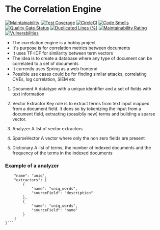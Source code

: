 # The Correlation Engine

[![Maintainability](https://api.codeclimate.com/v1/badges/def17503fa5eafb0f32e/maintainability)](https://codeclimate.com/github/petha/correlation-engine/maintainability)
[![Test Coverage](https://api.codeclimate.com/v1/badges/def17503fa5eafb0f32e/test_coverage)](https://codeclimate.com/github/petha/correlation-engine/test_coverage)
[![CircleCI](https://circleci.com/gh/petha/correlation-engine.svg?style=svg)](https://circleci.com/gh/petha/correlation-engine)
[![Code Smells](https://sonarcloud.io/api/project_badges/measure?project=petha_correlation-engine&metric=code_smells)](https://sonarcloud.io/dashboard?id=petha_correlation-engine)
[![Quality Gate Status](https://sonarcloud.io/api/project_badges/measure?project=petha_correlation-engine&metric=alert_status)](https://sonarcloud.io/dashboard?id=petha_correlation-engine)
[![Duplicated Lines (%)](https://sonarcloud.io/api/project_badges/measure?project=petha_correlation-engine&metric=duplicated_lines_density)](https://sonarcloud.io/dashboard?id=petha_correlation-engine)
[![Maintainability Rating](https://sonarcloud.io/api/project_badges/measure?project=petha_correlation-engine&metric=sqale_rating)](https://sonarcloud.io/dashboard?id=petha_correlation-engine)
[![Vulnerabilities](https://sonarcloud.io/api/project_badges/measure?project=petha_correlation-engine&metric=vulnerabilities)](https://sonarcloud.io/dashboard?id=petha_correlation-engine)

* The correlation engine is a hobby project
* It's purpose is for correlation metrics between documents
* It uses TF-IDF for similarity between term vectors
* The idea is to create a database where any type of document can be correlated to a set of documents
* It currently uses Spring as a web frontend
* Possible use cases could be for finding similar attacks, correlating CVEs, log correlation, SIEM etc 

1. Document
A datatype with a unique identifier and a set of fields with text information

2. Vector Extractor
Key role is to extract terms from text input mapped from a document field.
It does so by tokenizing the input from a document field, extracting (possibliy new) terms and building a sparse vector.

3. Analyzer
A list of vector extractors 

4. SparseVector
A vector where only the non zero fields are present

5. Dictionary
A list of terms, the number of indexed documents and the frequency of the terms in the indexed documents 

### Example of a analyzer 
```{
	"name": "uniq",
	"extractors": [
		{
			"name": "uniq_words",
			"sourceField": "description" 
		},
		{
			"name": "uniq_words",
			"sourceField": "name" 
		}
	]
}```

